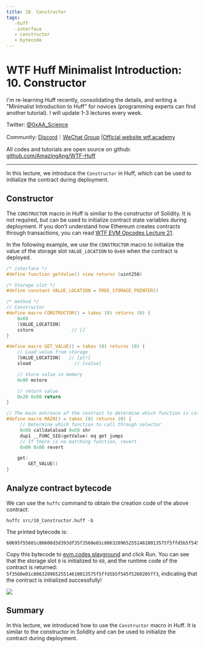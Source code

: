 ```yaml
---
title: 10. Constructor
tags:
   -huff
   -interface
   - constructor
   - bytecode
---
```


# WTF Huff Minimalist Introduction: 10. Constructor

I'm re-learning Huff recently, consolidating the details, and writing a "Minimalist Introduction to Huff" for novices (programming experts can find another tutorial). I will update 1-3 lectures every week.

Twitter: [@0xAA_Science](https://twitter.com/0xAA_Science)

Community: [Discord](https://discord.gg/5akcruXrsk)｜[WeChat Group](https://docs.google.com/forms/d/e/1FAIpQLSe4KGT8Sh6sJ7hedQRuIYirOoZK_85miz3dw7vA1-YjodgJ-A/viewform?usp=sf_link) |[Official website wtf.academy](https://wtf.academy)

All codes and tutorials are open source on github: [github.com/AmazingAng/WTF-Huff](https://github.com/AmazingAng/WTF-Huff)

-----

In this lecture, we introduce the `Constructor` in Huff, which can be used to initialize the contract during deployment.

## Constructor

The `CONSTRUCTOR` macro in Huff is similar to the constructor of Solidity. It is not required, but can be used to initialize contract state variables during deployment. If you don’t understand how Ethereum creates contracts through transactions, you can read [WTF EVM Opcodes Lecture 21](https://github.com/WTFAcademy/WTF-EVM-Opcodes/tree/main/21_Create).

In the following example, we use the `CONSTRUCTOR` macro to initialize the value of the storage slot `VALUE_LOCATION` to `0x69` when the contract is deployed.

```c
/* interface */
#define function getValue() view returns (uint256)

/* Storage slot */
#define constant VALUE_LOCATION = FREE_STORAGE_POINTER()

/* method */
// Constructor
#define macro CONSTRUCTOR() = takes (0) returns (0) {
    0x69
    [VALUE_LOCATION]
    sstore              // []
}

#define macro GET_VALUE() = takes (0) returns (0) {
    // Load value from storage
    [VALUE_LOCATION]   // [ptr]
    sload                // [value]

    // Store value in memory
    0x00 mstore

    // return value
    0x20 0x00 return
}

// The main entrance of the contract to determine which function is called
#define macro MAIN() = takes (0) returns (0) {
     // Determine which function to call through selector
     0x00 calldataload 0xE0 shr
     dup1 __FUNC_SIG(getValue) eq get jumpi
     // If there is no matching function, revert
     0x00 0x00 revert

    get:
        GET_VALUE()
}
```


## Analyze contract bytecode

We can use the `huffc` command to obtain the creation code of the above contract:

```shell
huffc src/10_Constructor.huff -b
```

The printed bytecode is:

```
60695f55601c80600d3d393df35f3560e01c80632096525514610013575f5ffd5b5f545f5260205ff3
```

Copy this bytecode to [evm.codes playground](https://www.evm.codes/playground?fork=shanghai) and click Run. You can see that the storage slot `0` is initialized to `69`, and the runtime code of the contract is returned: `5f3560e01c80632096525514610013575f5ffd5b5f545f5260205ff3`, indicating that the contract is initialized successfully!

![](./img/10-1.png)

## Summary

In this lecture, we introduced how to use the `Constructor` macro in Huff. It is similar to the constructor in Solidity and can be used to initialize the contract during deployment.
